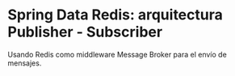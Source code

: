 
# Spring Data Redis: arquitectura Publisher - Subscriber

Usando Redis como middleware Message Broker para el envío de mensajes.